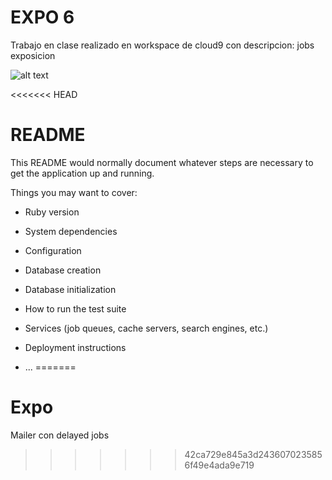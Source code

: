 # EXPO 6

Trabajo en clase realizado en workspace de cloud9 con descripcion: jobs exposicion

![alt text](http://drive.google.com/uc?export=view&id=1qXIjM6hMOz5mwcua_Yk0Cc8AxEFFHd5Z)

<<<<<<< HEAD
# README

This README would normally document whatever steps are necessary to get the
application up and running.

Things you may want to cover:

* Ruby version

* System dependencies

* Configuration

* Database creation

* Database initialization

* How to run the test suite

* Services (job queues, cache servers, search engines, etc.)

* Deployment instructions

* ...
=======
# Expo
Mailer con delayed jobs
>>>>>>> 42ca729e845a3d2436070235856f49e4ada9e719
